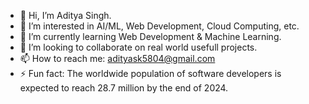 - 👋 Hi, I’m Aditya Singh.
- 👀 I’m interested in AI/ML, Web Development, Cloud Computing, etc.
- 🌱 I’m currently learning Web Development & Machine Learning.
- 💞️ I’m looking to collaborate on real world usefull projects.
- 📫 How to reach me: adityask5804@gmail.com
- ⚡ Fun fact: The worldwide population of software developers is expected to reach 28.7 million by the end of 2024.

<!---
itsme-Aditya/itsme-Aditya is a ✨ special ✨ repository because its `README.md` (this file) appears on your GitHub profile.
You can click the Preview link to take a look at your changes.
--->
